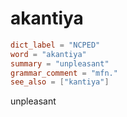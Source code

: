 # akantiya

``` toml
dict_label = "NCPED"
word = "akantiya"
summary = "unpleasant"
grammar_comment = "mfn."
see_also = ["kantiya"]
```

unpleasant

